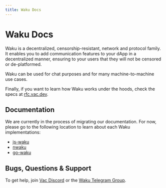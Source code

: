 ```yaml
---
title: Waku Docs
---
```


# Waku Docs

Waku is a decentralized, censorship-resistant, network and protocol family.
It enables you to add communication features to your dApp in a decentralized manner,
ensuring to your users that they will not be censored or de-platformed.

Waku can be used for chat purposes and for many machine-to-machine use cases.

Finally, if you want to learn how Waku works under the hoods, check the specs at [rfc.vac.dev](https://rfc.vac.dev/).

## Documentation

We are currently in the process of migrating our documentation.
For now, please go to the following location to learn about each Waku implementations:

- [js-waku](https://docs.wakuconnect.dev/)
- [nwaku](https://github.com/status-im/nwaku)
- [go-waku](https://github.com/status-im/go-waku)

## Bugs, Questions & Support

To get help, join [Vac Discord](https://discord.gg/j5pGbn7MHZ)
or the [Waku Telegram Group](https://t.me/waku_org).

